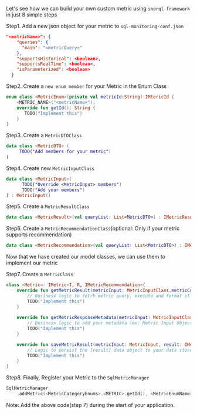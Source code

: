 
Let's see how we can build your own custom metric using `snorql-framework` in just 8 simple steps

Step1. Add a new json object for your metric to `sql-monitoring-conf.json`

```json
"<metricName>": {
    "queries": {
      "main": "<metricQuery>"
    },
    "supportsHistorical": <boolean>,
    "supportsRealTime": <boolean>,
    "isParameterized": <boolean>
  }
```

Step2. Create a `new enum member` for your Metric in the Enum Class

```kotlin
enum class <MetricEnum>(private val metricId:String):IMtericId {
    <METRIC_NAME>("<metricName>");
    override fun getId(): String {
       TODO("Implement this")
    }
}
```

Step3. Create a  `MetricDTOClass`

```kotlin
data class <MetricDTO> (
     TODO("Add members for your metric")
)
```

Step4. Create new `MetricInputClass`

```kotlin
data class <MetricInput>(
      TODO("Override <MetricInput> members")
      TODO("Add your members")
) : MetricInput()
```

Step5. Create a `MetricResultClass`

```kotlin
data class <MetricResult>(val queryList: List<MetricDTO>) : IMetricResult()
```

Step6. Create a `MetricRecommendationClass`(optional: Only if your metric supports recommendation)

```kotlin
data class <MetricRecommendation>(val queryList: List<MetricDTO>) : IMetricRecommendation()
```

Now that we have created our model classes, we can use them to implement our metric

Step7. Create a `MetricClass`

```kotlin
class <Metric>: IMetric<T, R, IMetricRecommendation>{
    override fun getMetricResult(metricInput: MetricInputClass,metricConfig: MetricResultClass): MetricResultClass {
        // Business logic to fetch metric query, execute and format it according to <MetricDTO> 
        TODO("Implement this")
    }
    
    override fun getMetricResponseMetadata(metricInput: MetricInputClass, metricOutput: MetricOutput<MetricResultClass, IMetricRecommendation>): Map<String, Any>? {
        // Business logic to add your metadata (ex: Metric Input Object, Metric Query, etc..)
        TODO("Implement this")
    }

    override fun saveMetricResult(metricInput: MetricInput, result: IMetricResult) {
        // Logic to persist the [result] data object to your data store
        TODO("Implement this")
    }	
}
```

Step8. Finally, Register your Metric to the `SqlMetricManager`

```kotlin
SqlMetricManager
    .addMetric(<MetricCategoryEnums>.<METRIC>.getId(), <MetricEnumName>())
```
Note: Add the above code(step 7) during the start of your application.


